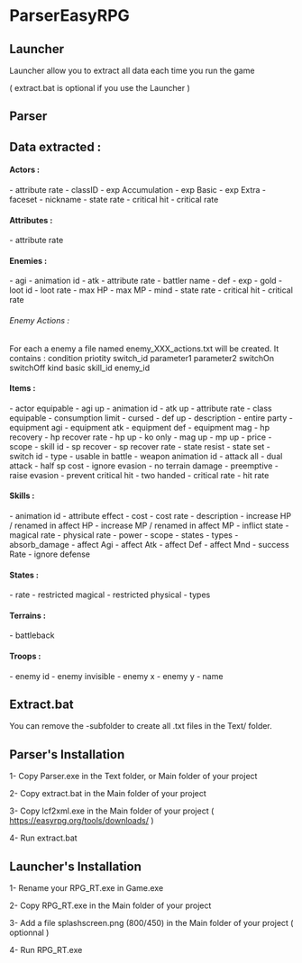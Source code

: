 # ParserEasyRPG

<h2 align="left">Launcher</h2>

Launcher allow you to extract all data each time you run the game

( extract.bat is optional if you use the Launcher )

<h2 align="left">Parser</h2>


<h2 align="left">Data extracted : </h2>

<h4 align="left">Actors : </h4>
- attribute rate
- classID
- exp Accumulation
- exp Basic
- exp Extra
- faceset
- nickname
- state rate
- critical hit
- critical rate

<h4 align="left">Attributes : </h4>
- attribute rate

<h4 align="left">Enemies : </h4>
- agi
- animation id
- atk
- attribute rate
- battler name
- def
- exp
- gold
- loot id
- loot rate
- max HP
- max MP
- mind
- state rate
- critical hit
- critical rate
<h6 align="left">Enemy Actions : </h6>
For each a enemy a file named enemy_XXX_actions.txt will be created.
It contains : condition priotity switch_id parameter1 parameter2 switchOn switchOff kind basic skill_id enemy_id


<h4 align="left">Items : </h4>
- actor equipable
- agi up
- animation id
- atk up
- attribute rate
- class equipable
- consumption limit
- cursed
- def up
- description
- entire party
- equipment agi
- equipment atk
- equipment def
- equipment mag
- hp recovery
- hp recover rate
- hp up
- ko only
- mag up
- mp up
- price
- scope
- skill id
- sp recover
- sp recover rate
- state resist
- state set
- switch id
- type
- usable in battle
- weapon animation id
- attack all
- dual attack
- half sp cost
- ignore evasion
- no terrain damage
- preemptive
- raise evasion
- prevent critical hit
- two handed
- critical rate
- hit rate

<h4 align="left">Skills : </h4>
- animation id
- attribute effect
- cost
- cost rate
- description
- increase HP / renamed in affect HP
- increase MP / renamed in affect MP
- inflict state
- magical rate
- physical rate
- power
- scope
- states
- types
- absorb_damage
- affect Agi
- affect Atk
- affect Def
- affect Mnd
- success Rate
- ignore defense


<h4 align="left">States : </h4>
- rate
- restricted magical
- restricted physical
- types

<h4 align="left">Terrains : </h4>
- battleback

<h4 align="left">Troops : </h4>
- enemy id
- enemy invisible
- enemy x
- enemy y
- name

<h2 align="left">Extract.bat</h2>

You can remove the -subfolder to create all .txt files in the Text/ folder.


<h2 align="left">Parser's Installation</h2>

1- Copy Parser.exe in the Text folder, or Main folder of your project

2- Copy extract.bat in the Main folder of your project

3- Copy lcf2xml.exe in the Main folder of your project ( https://easyrpg.org/tools/downloads/ )

4- Run extract.bat 

<h2 align="left">Launcher's Installation</h2>

1- Rename your RPG_RT.exe in Game.exe

2- Copy RPG_RT.exe in the Main folder of your project

3- Add a file splashscreen.png (800/450) in the Main folder of your project ( optionnal )

4- Run RPG_RT.exe 

